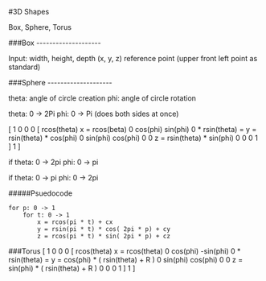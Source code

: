 #3D Shapes

Box, Sphere, Torus

###Box --------------------

Input: 
	width, height, depth
	(x, y, z) reference point (upper front left point as standard)

###Sphere --------------------

theta: angle of circle creation
phi: angle of circle rotation

theta: 0 -> 2Pi
phi: 0 -> Pi (does both sides at once)

[ 1  0         0       0       [ rcos(theta)       x = rcos(beta)
  0 cos(phi) sin(phi)  0    *    rsin(theta)    =  y = rsin(theta) * cos(phi)
  0 sin(phi) cos(phi)  0              0            z = rsin(theta) * sin(phi)
  0  0         0       1 ]            1     ]

if theta: 0 -> 2pi
	phi: 0 -> pi
	
if theta: 0 -> pi
	phi: 0 -> 2pi
	
#####Psuedocode

	for p: 0 -> 1
		for t: 0 -> 1
			x = rcos(pi * t) + cx
			y = rsin(pi * t) * cos( 2pi * p) + cy
		  	z = rcos(pi * t) * sin( 2pi * p) + cz
		
###Torus
[ 1   0          0          0       [  rcos(theta)           x = rcos(theta)
  0  cos(phi)  -sin(phi)    0    *     rsin(theta)     =     y = cos(phi) * ( rsin(theta) + R )
  0  sin(phi)  cos(phi)     0              0                 z = sin(phi) * ( rsin(theta) + R )
  0   0          0          1 ]            1        ]


